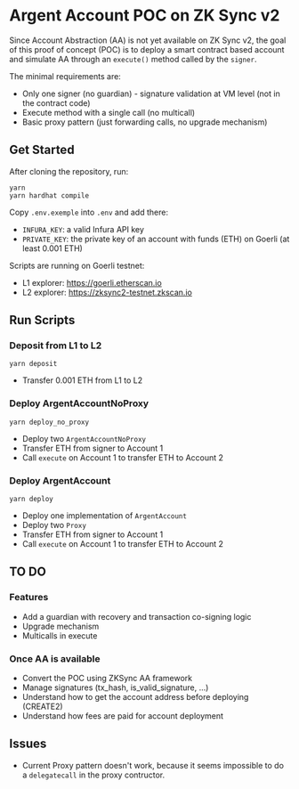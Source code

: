 # Argent Account POC on ZK Sync v2

Since Account Abstraction (AA) is not yet available on ZK Sync v2, the goal of this proof of concept (POC) is to deploy a smart contract based account and simulate AA through an `execute()` method called by the `signer`.

The minimal requirements are:
* Only one signer (no guardian) - signature validation at VM level (not in the contract code)
* Execute method with a single call (no multicall)
* Basic proxy pattern (just forwarding calls, no upgrade mechanism)

## Get Started

After cloning the repository, run:

```
yarn
yarn hardhat compile 
```

Copy `.env.exemple` into `.env` and add there:
* `INFURA_KEY`: a valid Infura API key
* `PRIVATE_KEY`: the private key of an account with funds (ETH) on Goerli (at least 0.001 ETH)

Scripts are running on Goerli testnet:
* L1 explorer: https://goerli.etherscan.io
* L2 explorer: https://zksync2-testnet.zkscan.io

## Run Scripts

### Deposit from L1 to L2

```
yarn deposit
```
* Transfer 0.001 ETH from L1 to L2

### Deploy ArgentAccountNoProxy

```
yarn deploy_no_proxy
```
* Deploy two `ArgentAccountNoProxy`
* Transfer ETH from signer to Account 1
* Call `execute` on Account 1 to transfer ETH to Account 2

### Deploy ArgentAccount

```
yarn deploy
```
* Deploy one implementation of `ArgentAccount`
* Deploy two `Proxy`
* Transfer ETH from signer to Account 1
* Call `execute` on Account 1 to transfer ETH to Account 2

## TO DO

### Features
* Add a guardian with recovery and transaction co-signing logic
* Upgrade mechanism
* Multicalls in execute

### Once AA is available
* Convert the POC using ZKSync AA framework
* Manage signatures (tx_hash, is_valid_signature, ...)
* Understand how to get the account address before deploying (CREATE2)
* Understand how fees are paid for account deployment

## Issues

* Current Proxy pattern doesn't work, because it seems impossible to do a `delegatecall` in the proxy contructor.
  